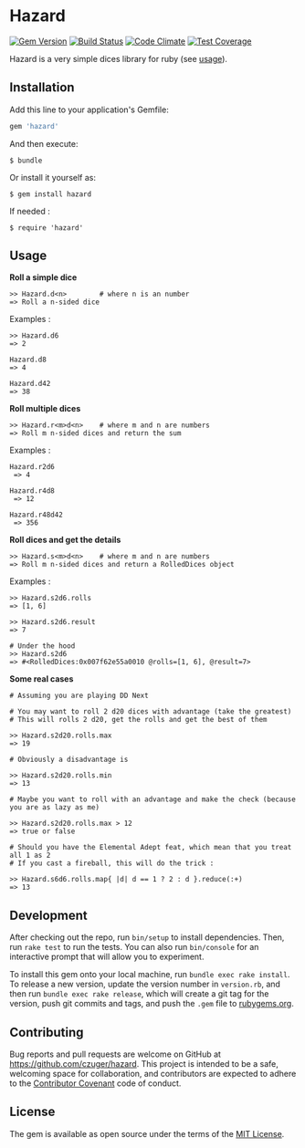# Hazard

[![Gem Version](https://badge.fury.io/rb/hazard.svg)](https://badge.fury.io/rb/hazard)
[![Build Status](https://travis-ci.org/czuger/hazard.svg?branch=master)](https://travis-ci.org/czuger/hazard)
[![Code Climate](https://codeclimate.com/github/czuger/hazard/badges/gpa.svg)](https://codeclimate.com/github/czuger/hazard)
[![Test Coverage](https://codeclimate.com/github/czuger/hazard/badges/coverage.svg)](https://codeclimate.com/github/czuger/hazard/coverage)

Hazard is a very simple dices library for ruby (see [usage](#usage)).

## Installation

Add this line to your application's Gemfile:

```ruby
gem 'hazard'
```

And then execute:

    $ bundle

Or install it yourself as:

    $ gem install hazard
    
If needed :

    $ require 'hazard'  

## Usage

**Roll a simple dice**

    >> Hazard.d<n>        # where n is an number
    => Roll a n-sided dice

Examples : 

    >> Hazard.d6
    => 2
    
    Hazard.d8
    => 4
     
    Hazard.d42
    => 38
     
    
**Roll multiple dices**

    >> Hazard.r<m>d<n>    # where m and n are numbers
    => Roll m n-sided dices and return the sum

Examples : 
   
    Hazard.r2d6
     => 4
     
    Hazard.r4d8
     => 12
     
    Hazard.r48d42
     => 356
         
         
**Roll dices and get the details**

    >> Hazard.s<m>d<n>    # where m and n are numbers
    => Roll m n-sided dices and return a RolledDices object

Examples : 
         
    >> Hazard.s2d6.rolls
    => [1, 6]     
          
    >> Hazard.s2d6.result
    => 7
    
    # Under the hood
    >> Hazard.s2d6
    => #<RolledDices:0x007f62e55a0010 @rolls=[1, 6], @result=7>
    
**Some real cases**
         
    # Assuming you are playing DD Next
    
    # You may want to roll 2 d20 dices with advantage (take the greatest)
    # This will rolls 2 d20, get the rolls and get the best of them
    
    >> Hazard.s2d20.rolls.max 
    => 19
    
    # Obviously a disadvantage is
    
    >> Hazard.s2d20.rolls.min
    => 13
    
    # Maybe you want to roll with an advantage and make the check (because you are as lazy as me)
    
    >> Hazard.s2d20.rolls.max > 12
    => true or false
    
    # Should you have the Elemental Adept feat, which mean that you treat all 1 as 2
    # If you cast a fireball, this will do the trick : 
    
    >> Hazard.s6d6.rolls.map{ |d| d == 1 ? 2 : d }.reduce(:+)
    => 13
                    
    
## Development

After checking out the repo, run `bin/setup` to install dependencies. Then, run `rake test` to run the tests. You can also run `bin/console` for an interactive prompt that will allow you to experiment.

To install this gem onto your local machine, run `bundle exec rake install`. To release a new version, update the version number in `version.rb`, and then run `bundle exec rake release`, which will create a git tag for the version, push git commits and tags, and push the `.gem` file to [rubygems.org](https://rubygems.org).

## Contributing

Bug reports and pull requests are welcome on GitHub at https://github.com/czuger/hazard. This project is intended to be a safe, welcoming space for collaboration, and contributors are expected to adhere to the [Contributor Covenant](http://contributor-covenant.org) code of conduct.


## License

The gem is available as open source under the terms of the [MIT License](http://opensource.org/licenses/MIT).

